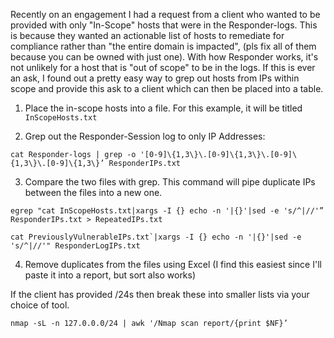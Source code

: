 Recently on an engagement I had a request from a client who wanted to be provided with only "In-Scope" hosts that were in the Responder-logs. 
This is because they wanted an actionable list of hosts to remediate for compliance rather than "the entire domain is impacted", (pls fix all of them because you can be owned with just one). 
With how Responder works, it's not unlikely for a host that is "out of scope" to be in the logs.
If this is ever an ask, I found out a pretty easy way to grep out hosts from IPs within scope and provide this ask to a client which can then be placed into a table. 

1. Place the in-scope hosts into a file. For this example, it will be titled `InScopeHosts.txt`

2. Grep out the Responder-Session log to only IP Addresses:

```cat Responder-logs | grep -o '[0-9]\{1,3\}\.[0-9]\{1,3\}\.[0-9]\{1,3\}\.[0-9]\{1,3\}’ ResponderIPs.txt```

3. Compare the two files with grep. This command will pipe duplicate IPs between the files into a new one.

```egrep "cat InScopeHosts.txt|xargs -I {} echo -n '|{}'|sed -e 's/^|//'” ResponderIPs.txt > RepeatedIPs.txt```

```cat PreviouslyVulnerableIPs.txt`|xargs -I {} echo -n '|{}'|sed -e 's/^|//'" ResponderLogIPs.txt```

4. Remove duplicates from the files using Excel (I find this easiest since I'll paste it into a report, but sort also works)

If the client has provided /24s then break these into smaller lists via your choice of tool.

`nmap -sL -n 127.0.0.0/24 | awk '/Nmap scan report/{print $NF}’`

